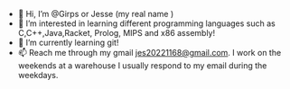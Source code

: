 - 👋 Hi, I’m @Girps or Jesse (my real name ) 
- 👀 I’m interested in learning different programming languages such as C,C++,Java,Racket, Prolog, MIPS and x86 assembly! 
- 🌱 I’m currently learning git! 
- 📫 Reach me through my gmail jes20221168@gmail.com. I work on the weekends at a warehouse I usually respond to my email during the weekdays. 

<!---
Girps/Girps is a ✨ special ✨ repository because its `README.md` (this file) appears on your GitHub profile.
You can click the Preview link to take a look at your changes.
--->
